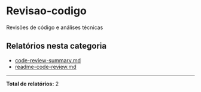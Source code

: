 # Revisao-codigo

Revisões de código e análises técnicas

## Relatórios nesta categoria

- [code-review-summary.md](./code-review-summary.md)
- [readme-code-review.md](./readme-code-review.md)

---

**Total de relatórios:** 2
